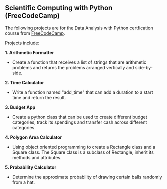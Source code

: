 ## Scientific Computing with Python (FreeCodeCamp)
The following projects are for the Data Analysis with Python certfication course from [FreeCodeCamp](https://www.freecodecamp.org/learn/scientific-computing-with-python "FreeCodeCamp").


Projects include:  

**1. Arithmetic Formatter**  
 - Create a function that receives a list of strings that are arithmetic problems and returns the problems arranged vertically and side-by-side.
  
**2. Time Calculator**  
- Write a function named "add_time" that can add a duration to a start time and return the result.
  
**3. Budget App**
- Create a python class that can be used to create different budget categories, track its spendings and transfer cash across different categories.
  
**4. Polygon Area Calculator**
- Using object oriented programming to create a Rectangle class and a Square class. The Square class is a subclass of Rectangle, inherit its methods and attributes.
  
**5. Probability Calculator**
-  Determine the approximate probability of drawing certain balls randomly from a hat.
